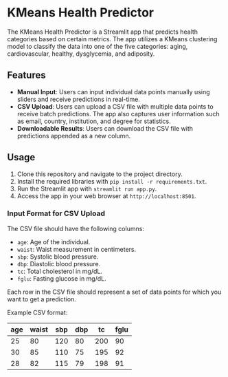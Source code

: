 # KMeans Health Predictor

The KMeans Health Predictor is a Streamlit app that predicts health categories based on certain metrics. The app utilizes a KMeans clustering model to classify the data into one of the five categories: aging, cardiovascular, healthy, dysglycemia, and adiposity.

## Features

- **Manual Input**: Users can input individual data points manually using sliders and receive predictions in real-time.
- **CSV Upload**: Users can upload a CSV file with multiple data points to receive batch predictions. The app also captures user information such as email, country, institution, and degree for statistics.
- **Downloadable Results**: Users can download the CSV file with predictions appended as a new column.

## Usage

1. Clone this repository and navigate to the project directory.
2. Install the required libraries with `pip install -r requirements.txt`.
3. Run the Streamlit app with `streamlit run app.py`.
4. Access the app in your web browser at `http://localhost:8501`.

### Input Format for CSV Upload

The CSV file should have the following columns:
- `age`: Age of the individual.
- `waist`: Waist measurement in centimeters.
- `sbp`: Systolic blood pressure.
- `dbp`: Diastolic blood pressure.
- `tc`: Total cholesterol in mg/dL.
- `fglu`: Fasting glucose in mg/dL.

Each row in the CSV file should represent a set of data points for which you want to get a prediction.

Example CSV format:

| age | waist | sbp | dbp | tc  | fglu |
|-----|-------|-----|-----|-----|------|
| 25  | 80    | 120 | 80  | 200 | 90   |
| 30  | 85    | 110 | 75  | 195 | 92   |
| 28  | 82    | 115 | 79  | 198 | 91   |

